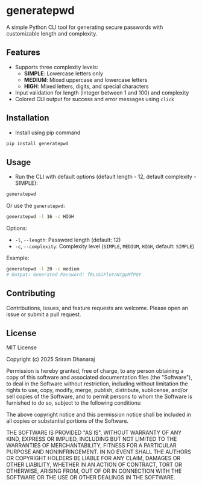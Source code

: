 # generatepwd

A simple Python CLI tool for generating secure passwords with customizable length and complexity.

## Features

- Supports three complexity levels:
  - **SIMPLE**: Lowercase letters only
  - **MEDIUM**: Mixed uppercase and lowercase letters
  - **HIGH**: Mixed letters, digits, and special characters
- Input validation for length (integer between 1 and 100) and complexity
- Colored CLI output for success and error messages using `click`

## Installation

- Install using pip command

```bash
pip install generatepwd
```

## Usage

- Run the CLI with default options (default length - 12, default complexity - SIMPLE):

```bash
generatepwd
```

Or use the `generatepwd`:

```bash
generatepwd -l 16 -c HIGH
```

Options:

- `-l`, `--length`: Password length (default: 12)
- `-c`, `--complexity`: Complexity level (`SIMPLE`, `MEDIUM`, `HIGH`, default: `SIMPLE`)

Example:

```bash
generatepwd -l 20 -c medium
# Output: Generated Password: fRLsSiPlnYaNtgpMfPQY
```

## Contributing

Contributions, issues, and feature requests are welcome. Please open an issue or submit a pull request.

## License

MIT License

Copyright (c) 2025 Sriram Dhanaraj

Permission is hereby granted, free of charge, to any person obtaining a copy of this software and associated documentation files (the "Software"), to deal in the Software without restriction, including without limitation the rights to use, copy, modify, merge, publish, distribute, sublicense, and/or sell copies of the Software, and to permit persons to whom the Software is furnished to do so, subject to the following conditions:

The above copyright notice and this permission notice shall be included in all copies or substantial portions of the Software.

THE SOFTWARE IS PROVIDED "AS IS", WITHOUT WARRANTY OF ANY KIND, EXPRESS OR IMPLIED, INCLUDING BUT NOT LIMITED TO THE WARRANTIES OF MERCHANTABILITY, FITNESS FOR A PARTICULAR PURPOSE AND NONINFRINGEMENT. IN NO EVENT SHALL THE AUTHORS OR COPYRIGHT HOLDERS BE LIABLE FOR ANY CLAIM, DAMAGES OR OTHER LIABILITY, WHETHER IN AN ACTION OF CONTRACT, TORT OR OTHERWISE, ARISING FROM, OUT OF OR IN CONNECTION WITH THE SOFTWARE OR THE USE OR OTHER DEALINGS IN THE SOFTWARE.

